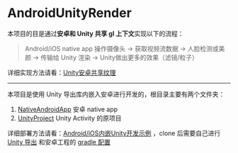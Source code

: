 # AndroidUnityRender

本项目的目是通过**安卓和 Unity 共享 gl 上下文**实现以下的流程：

> Android/iOS native app 操作摄像头 -> 获取视频流数据 -> 人脸检测或美颜 -> 传输给 Unity 渲染 -> Unity做出更多的效果（滤镜/粒子）

详细实现方法请看：[Unity安卓共享纹理](https://www.cnblogs.com/zhxmdefj/p/13295243.html)

---

本项目是使用 Unity 导出库内嵌入安卓进行开发的，根目录主要有两个文件夹：

1. [NativeAndroidApp](https://github.com/zhxmdefj/AndroidUnityRender/tree/master/NativeAndroidApp) 安卓 native app
2. [UnityProject](https://github.com/zhxmdefj/AndroidUnityRender/tree/master/UnityProject) Unity Activity 的原项目

详细部署方法请看：[Android/iOS内嵌Unity开发示例](https://www.cnblogs.com/zhxmdefj/p/13273560.html) ，clone 后需要自己进行 [Unity 导出](https://www.cnblogs.com/zhxmdefj/p/13273560.html#1338828472) 和安卓工程的 [gradle 配置](https://www.cnblogs.com/zhxmdefj/p/13273560.html#2573950077)